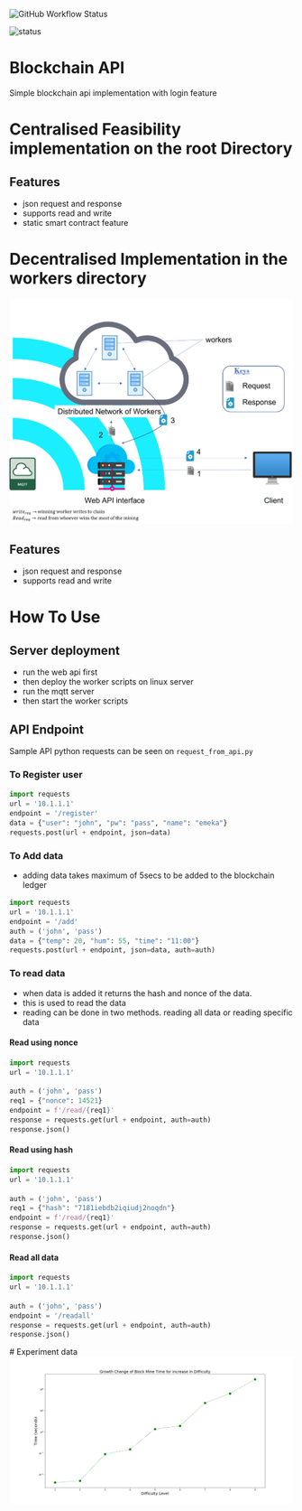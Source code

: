 ![GitHub Workflow Status](https://img.shields.io/github/actions/workflow/status/emylincon/blockchain/python-app.yml?style=for-the-badge&branch=master)

![status](https://github.com/emylincon/blockchain/workflows/AppTest/badge.svg)
# Blockchain API
Simple blockchain api implementation with login feature

# Centralised Feasibility implementation on the root Directory
## Features
* json request and response
* supports read and write
* static smart contract feature

# Decentralised Implementation in the workers directory
![High Level Architecture](images/arch.jpg)
## Features
* json request and response
* supports read and write

# How To Use
## Server deployment
* run the web api first
* then deploy the worker scripts on linux server
* run the mqtt server
* then start the worker scripts

## API Endpoint
Sample API python requests can be seen on `request_from_api.py`
### To Register user
```python
import requests
url = '10.1.1.1'
endpoint = '/register'
data = {"user": "john", "pw": "pass", "name": "emeka"}
requests.post(url + endpoint, json=data)

```

### To Add data
* adding data takes maximum of 5secs to be added to the blockchain ledger
```python
import requests
url = '10.1.1.1'
endpoint = '/add'
auth = ('john', 'pass')
data = {"temp": 20, "hum": 55, "time": "11:00"}
requests.post(url + endpoint, json=data, auth=auth)
```

### To read data
* when data is added it returns the hash and nonce of the data.
* this is used to read the data
* reading can be done in two methods. reading all data or reading specific data

#### Read using nonce
```python
import requests
url = '10.1.1.1'

auth = ('john', 'pass')
req1 = {"nonce": 14521}
endpoint = f'/read/{req1}'
response = requests.get(url + endpoint, auth=auth)
response.json()
```

#### Read using hash
```python
import requests
url = '10.1.1.1'

auth = ('john', 'pass')
req1 = {"hash": "7181iebdb2iqiudj2noqdn"}
endpoint = f'/read/{req1}'
response = requests.get(url + endpoint, auth=auth)
response.json()
```

#### Read all data
```python
import requests
url = '10.1.1.1'

auth = ('john', 'pass')
endpoint = '/readall'
response = requests.get(url + endpoint, auth=auth)
response.json()
```

# Experiment data
![High Level Architecture](images/plot_mine_time.png)
